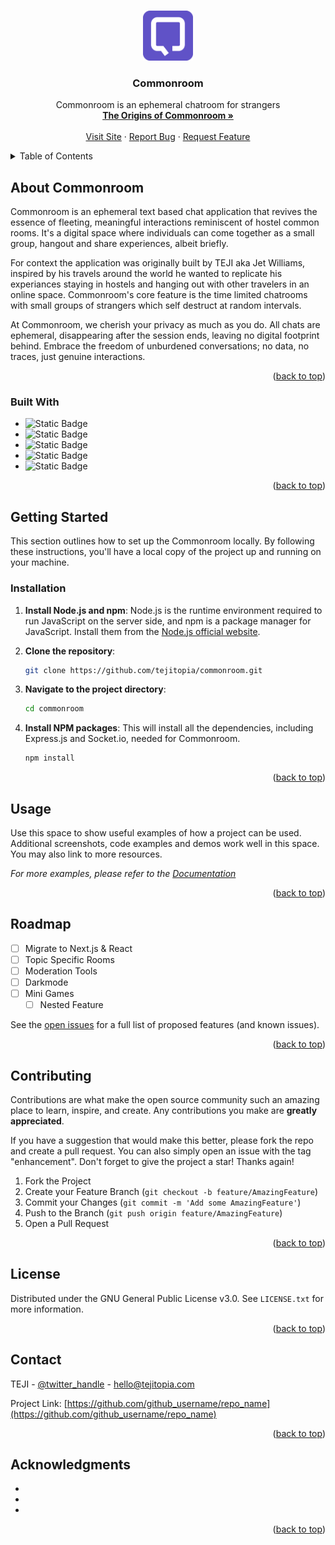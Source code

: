 <a name="readme-top"></a>

<!-- PROJECT SHIELDS -->
<!--
*** I'm using markdown "reference style" links for readability.
*** Reference links are enclosed in brackets [ ] instead of parentheses ( ).
*** See the bottom of this document for the declaration of the reference variables
*** for contributors-url, forks-url, etc. This is an optional, concise syntax you may use.
*** https://www.markdownguide.org/basic-syntax/#reference-style-links
-->

<!--
[![Contributors][contributors-shield]][contributors-url]
[![Forks][forks-shield]][forks-url]
[![Stargazers][stars-shield]][stars-url]
[![Issues][issues-shield]][issues-url]
[![MIT License][license-shield]][license-url]
[![LinkedIn][linkedin-shield]][linkedin-url]

Add in shields once we have contributers and users using Commonroom
>

<!-- PROJECT LOGO -->
<br />
<div align="center">
  <a href="https://github.com/tejitopia/commonroom">
    <img src="public/images/logo.png" alt="Logo" width="80" height="80">
  </a>

<h3 align="center">Commonroom</h3>

  <p align="center">
    Commonroom is an ephemeral chatroom for strangers
    <br />
    <a href="https://www.youtube.com/watch?v=HwTS8wVv7iE"><strong>The Origins of Commonroom »</strong></a>
    <br />
    <br />
    <a href="https://commonroom.chat">Visit Site</a>
    ·
    <a href="https://github.com/github_username/repo_name/issues">Report Bug</a>
    ·
    <a href="https://github.com/github_username/repo_name/issues">Request Feature</a>
  </p>
</div>

<!-- TABLE OF CONTENTS -->
<details>
  <summary>Table of Contents</summary>
  <ol>
    <li>
      <a href="#about-the-project">About Commonroom</a>
      <ul>
        <li><a href="#built-with">Built With</a></li>
      </ul>
    </li>
    <li>
      <a href="#getting-started">Getting Started</a>
      <ul>
        <li><a href="#installation">Installation</a></li>
      </ul>
    </li>
    <li><a href="#usage">Usage</a></li>
    <li><a href="#roadmap">Roadmap</a></li>
    <li><a href="#contributing">Contributing</a></li>
    <li><a href="#license">License</a></li>
    <li><a href="#contact">Contact</a></li>
    <li><a href="#acknowledgments">Acknowledgments</a></li>
  </ol>
</details>

<!-- ABOUT COMMONROOM -->

## About Commonroom

Commonroom is an ephemeral text based chat application that revives the essence of fleeting, meaningful interactions reminiscent of hostel common rooms. It's a digital space where individuals can come together as a small group, hangout and share experiences, albeit briefly.

For context the application was originally built by TEJI aka Jet Williams, inspired by his travels around the world he wanted to replicate his experiances staying in hostels and hanging out with other travelers in an online space. Commonroom's core feature is the time limited chatrooms with small groups of strangers which self destruct at random intervals.

At Commonroom, we cherish your privacy as much as you do. All chats are ephemeral, disappearing after the session ends, leaving no digital footprint behind. Embrace the freedom of unburdened conversations; no data, no traces, just genuine interactions.

<p align="right">(<a href="#readme-top">back to top</a>)</p>

### Built With

- ![Static Badge](https://img.shields.io/badge/HTML-6052C7?style=html)
- ![Static Badge](https://img.shields.io/badge/CSS-6052C7?style=html)
- ![Static Badge](https://img.shields.io/badge/JavaScript-6052C7?style=html)
- ![Static Badge](https://img.shields.io/badge/Node.js-6052C7?style=html)
- ![Static Badge](https://img.shields.io/badge/Heroku-6052C7?style=html)

<p align="right">(<a href="#readme-top">back to top</a>)</p>

<!-- GETTING STARTED -->

## Getting Started

This section outlines how to set up the Commonroom locally. By following these instructions, you'll have a local copy of the project up and running on your machine.

### Installation

1. **Install Node.js and npm**: Node.js is the runtime environment required to run JavaScript on the server side, and npm is a package manager for JavaScript. Install them from the [Node.js official website](https://nodejs.org/).

2. **Clone the repository**:

   ```sh
   git clone https://github.com/tejitopia/commonroom.git
   ```

3. **Navigate to the project directory**:

   ```sh
   cd commonroom
   ```

4. **Install NPM packages**: This will install all the dependencies, including Express.js and Socket.io, needed for Commonroom.

   ```sh
   npm install
   ```

<p align="right">(<a href="#readme-top">back to top</a>)</p>

<!-- USAGE EXAMPLES -->

## Usage

Use this space to show useful examples of how a project can be used. Additional screenshots, code examples and demos work well in this space. You may also link to more resources.

_For more examples, please refer to the [Documentation](https://example.com)_

<p align="right">(<a href="#readme-top">back to top</a>)</p>

<!-- ROADMAP -->

## Roadmap

- [ ] Migrate to Next.js & React
- [ ] Topic Specific Rooms
- [ ] Moderation Tools
- [ ] Darkmode
- [ ] Mini Games
  - [ ] Nested Feature

See the [open issues](https://github.com/github_username/repo_name/issues) for a full list of proposed features (and known issues).

<p align="right">(<a href="#readme-top">back to top</a>)</p>

<!-- CONTRIBUTING -->

## Contributing

Contributions are what make the open source community such an amazing place to learn, inspire, and create. Any contributions you make are **greatly appreciated**.

If you have a suggestion that would make this better, please fork the repo and create a pull request. You can also simply open an issue with the tag "enhancement".
Don't forget to give the project a star! Thanks again!

1. Fork the Project
2. Create your Feature Branch (`git checkout -b feature/AmazingFeature`)
3. Commit your Changes (`git commit -m 'Add some AmazingFeature'`)
4. Push to the Branch (`git push origin feature/AmazingFeature`)
5. Open a Pull Request

<p align="right">(<a href="#readme-top">back to top</a>)</p>

<!-- LICENSE -->

## License

Distributed under the GNU General Public License v3.0. See `LICENSE.txt` for more information.

<p align="right">(<a href="#readme-top">back to top</a>)</p>

<!-- CONTACT -->

## Contact

TEJI - [@twitter_handle](https://x.com/tejitopia) - hello@tejitopia.com

Project Link: [https://github.com/github_username/repo_name](https://github.com/github_username/repo_name)

<p align="right">(<a href="#readme-top">back to top</a>)</p>

<!-- ACKNOWLEDGMENTS -->

## Acknowledgments

- []()
- []()
- []()

<p align="right">(<a href="#readme-top">back to top</a>)</p>

<!-- MARKDOWN LINKS & IMAGES -->
<!-- https://www.markdownguide.org/basic-syntax/#reference-style-links -->

[contributors-shield]: https://img.shields.io/github/contributors/github_username/repo_name.svg?style=for-the-badge
[contributors-url]: https://github.com/github_username/repo_name/graphs/contributors
[forks-shield]: https://img.shields.io/github/forks/github_username/repo_name.svg?style=for-the-badge
[forks-url]: https://github.com/github_username/repo_name/network/members
[stars-shield]: https://img.shields.io/github/stars/github_username/repo_name.svg?style=for-the-badge
[stars-url]: https://github.com/github_username/repo_name/stargazers
[issues-shield]: https://img.shields.io/github/issues/github_username/repo_name.svg?style=for-the-badge
[issues-url]: https://github.com/github_username/repo_name/issues
[license-shield]: https://img.shields.io/github/license/github_username/repo_name.svg?style=for-the-badge
[license-url]: https://github.com/github_username/repo_name/blob/master/LICENSE.txt
[linkedin-shield]: https://img.shields.io/badge/-LinkedIn-black.svg?style=for-the-badge&logo=linkedin&colorB=555
[linkedin-url]: https://linkedin.com/in/linkedin_username
[product-screenshot]: images/screenshot.png

<!-- ABOUT THIS README.MD -->
<!--
I used Best-README-Template by vi-dev0 to help write Commonroom's README.
You can checkout the template here: https://github.com/othneildrew/Best-README-Template/tree/master
-->
